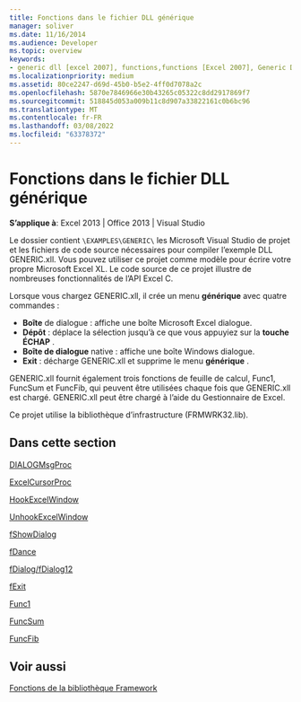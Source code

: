 ```yaml
---
title: Fonctions dans le fichier DLL générique
manager: soliver
ms.date: 11/16/2014
ms.audience: Developer
ms.topic: overview
keywords:
- generic dll [excel 2007], functions,functions [Excel 2007], Generic DLL
ms.localizationpriority: medium
ms.assetid: 80ce2247-d69d-45b0-b5e2-4ff0d7078a2c
ms.openlocfilehash: 5870e7846966e30b43265c05322c8dd2917869f7
ms.sourcegitcommit: 518845d053a009b11c8d907a33822161c0b6bc96
ms.translationtype: MT
ms.contentlocale: fr-FR
ms.lasthandoff: 03/08/2022
ms.locfileid: "63378372"
---
```

# <a name="functions-in-the-generic-dll"></a>Fonctions dans le fichier DLL générique

 **S’applique à**: Excel 2013 | Office 2013 | Visual Studio
  
Le dossier contient `\EXAMPLES\GENERIC\` les Microsoft Visual Studio de projet et les fichiers de code source nécessaires pour compiler l’exemple DLL GENERIC.xll. Vous pouvez utiliser ce projet comme modèle pour écrire votre propre Microsoft Excel XL. Le code source de ce projet illustre de nombreuses fonctionnalités de l’API Excel C.
  
Lorsque vous chargez GENERIC.xll, il crée un menu **générique** avec quatre commandes :
  
- **Boîte** de dialogue : affiche une boîte Microsoft Excel dialogue.
- **Dépôt** : déplace la sélection jusqu’à ce que vous appuyiez sur la **touche ÉCHAP** .
- **Boîte de dialogue** native : affiche une boîte Windows dialogue.
- **Exit** : décharge GENERIC.xll et supprime le menu **générique** .

GENERIC.xll fournit également trois fonctions de feuille de calcul, Func1, FuncSum et FuncFib, qui peuvent être utilisées chaque fois que GENERIC.xll est chargé. GENERIC.xll peut être chargé à l’aide du Gestionnaire de Excel.
  
Ce projet utilise la bibliothèque d’infrastructure (FRMWRK32.lib).
  
## <a name="in-this-section"></a>Dans cette section

[DIALOGMsgProc](dialogmsgproc.md)
  
[ExcelCursorProc](excelcursorproc.md)
  
[HookExcelWindow](hookexcelwindow.md)
  
[UnhookExcelWindow](unhookexcelwindow.md)
  
[fShowDialog](fshowdialog.md)
  
[fDance](fdance.md)
  
[fDialog/fDialog12](fdialog-fdialog12.md)
  
[fExit](fexit.md)
  
[Func1](func1.md)
  
[FuncSum](funcsum.md)
  
[FuncFib](funcfib.md)
  
## <a name="see-also"></a>Voir aussi

[Fonctions de la bibliothèque Framework](functions-in-the-framework-library.md)
